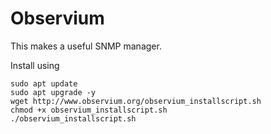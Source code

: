 # Observium

This makes a useful SNMP manager.

Install using

```
sudo apt update
sudo apt upgrade -y
wget http://www.observium.org/observium_installscript.sh
chmod +x observium_installscript.sh
./observium_installscript.sh
```

